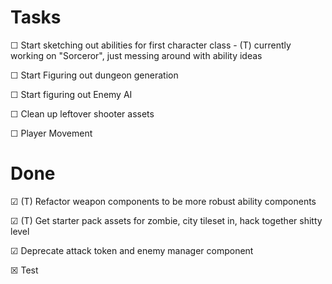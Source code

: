 # Tasks

☐ Start sketching out abilities for first character class
    - (T) currently working on "Sorceror", just messing around with ability ideas

☐ Start Figuring out dungeon generation

☐ Start figuring out Enemy AI

☐ Clean up leftover shooter assets

☐ Player Movement

# Done

☑ (T) Refactor weapon components to be more robust ability components

☑ (T) Get starter pack assets for zombie, city tileset in, hack together shitty level

☑ Deprecate attack token and enemy manager component

☒ Test